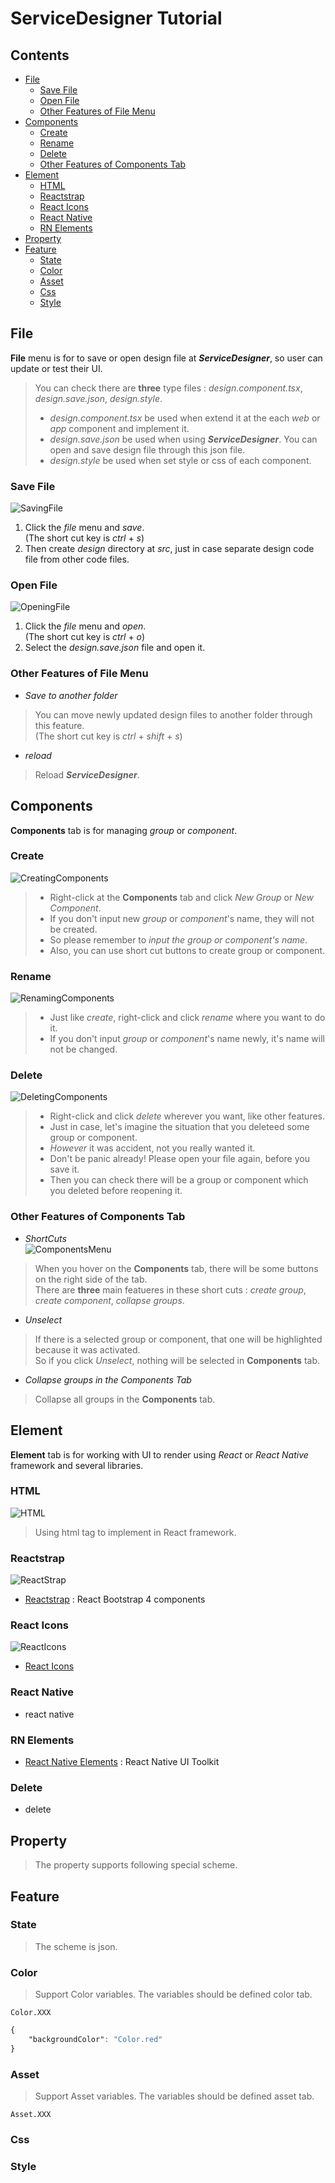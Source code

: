 <!-- TUTORIAL -->
# ServiceDesigner Tutorial
## Contents
* [File](#file)  
    * [Save File](#save-file)
    * [Open File](#open-file)
    * [Other Features of File Menu](#other-features-of-file-menu)
* [Components](#components)  
    * [Create](#create)
    * [Rename](#rename)
    * [Delete](#delete)
    * [Other Features of Components Tab](#other-features-of-components-tab)
* [Element](#element)  
    * [HTML](#html)  
    * [Reactstrap](#reactstrap)  
    * [React Icons](#react-icons)  
    * [React Native](#react-native)  
    * [RN Elements](#rn-elements)  
* [Property](#property)  
* [Feature](#feature)
    * [State](#state)
    * [Color](#color)
    * [Asset](#asset)
    * [Css](#css)
    * [Style](#style)  

## File  
**File** menu is for to save or open design file at **_ServiceDesigner_**, so user can update or test their UI.  
> You can check there are **three** type files : _design.component.tsx_, _design.save.json_, _design.style_.  
> * _design.component.tsx_ be used when extend it at the each _web_ or _app_ component and implement it.  
> * _design.save.json_ be used when using **_ServiceDesigner_**. You can open and save design file through this json file.  
> * _design.style_ be used when set style or css of each component.  

### Save File  
<!-- > Example of saving file   -->
![SavingFile](./asset/img/savingFile.gif)  

<!-- > If you haven't used **_ServiceDesigner_** before, you need to save file.   -->
<!-- > It's really simple to save file. Because there are no file to call and updat or fix. -->
1. Click the _file_ menu and _save_.  
    (The short cut key is _ctrl_ + _s_)  
1. Then create _design_ directory at _src_, just in case separate design code file from other code files.  

### Open File  
<!-- > Example of opening file   -->
<!-- (=> can be changed later / maybe to file which has more components or groups in design.save.json?)  -->
![OpeningFile](./asset/img/openingFile.gif)  

<!-- > If there is saved file, let's open it.   -->
1. Click the _file_ menu and _open_.  
    (The short cut key is _ctrl_ + _o_)
1. Select the _design.save.json_ file and open it.

### Other Features of File Menu 
* _Save to another folder_  
> You can move newly updated design files to another folder through this feature.  
> (The short cut key is _ctrl_ + _shift_ + _s_)
* _reload_
> Reload **_ServiceDesigner_**.

## Components  
**Components** tab is for managing _group_ or _component_. 

### Create  
![CreatingComponents](./asset/img/creatingComponents.gif)  

> * Right-click at the **Components** tab and click _New Group_ or _New Component_.  
> * If you don't input new _group_ or _component_'s name, they will not be created.  
> * So please remember to _input the group or component's name_.  
> * Also, you can use short cut buttons to create group or component.

### Rename  
![RenamingComponents](./asset/img/renamingComponents.gif)  

> * Just like _create_, right-click and click _rename_ where you want to do it.
> * If you don't input _group_ or _component_'s name newly, it's name will not be changed.  

### Delete  
![DeletingComponents](./asset/img/deletingComponents.gif)  

> * Right-click and click _delete_ wherever you want, like other features. 
> * Just in case, let's imagine the situation that you deleteed some group or component.
> * _However_ it was accident, not you really wanted it.
> * Don't be panic already! Please open your file again, before you save it.
> * Then you can check there will be a group or component which you deleted before reopening it.

### Other Features of Components Tab  
* _ShortCuts_  
![ComponentsMenu](./asset/img/componentsMenu.JPG)  
> When you hover on the **Components** tab, there will be some buttons on the right side of the tab.  
> There are **three** main featueres in these short cuts : _create group_, _create component_, _collapse groups_.

* _Unselect_  
> If there is a selected group or component, that one will be highlighted because it was activated.  
> So if you click _Unselect_, nothing will be selected in **Components** tab.  

* _Collapse groups in the Components Tab_
> Collapse all groups in the **Components** tab. 

## Element  
**Element** tab is for working with UI to render using _React_ or _React Native_ framework and several libraries.  

### HTML  
![HTML](./asset/img/html.gif)  

> Using html tag to implement in React framework.  


### Reactstrap  
![ReactStrap](./asset/img/reactStrap.gif)  

- [Reactstrap](https://reactstrap.github.io/) : React Bootstrap 4 components  

### React Icons  
![ReactIcons](./asset/img/reactIcons.gif)  
- [React Icons](http://react-icons.github.io/react-icons/)  

### React Native  
- react native

### RN Elements  
- [React Native Elements](https://react-native-training.github.io/react-native-elements/) : React Native UI Toolkit  

### Delete  
- delete

## Property  
> The property supports following special scheme.

## Feature

### State  
> The scheme is json.  

### Color
> Support Color variables. The variables should be defined color tab.  
```
Color.XXX
```
```css
{  
    "backgroundColor": "Color.red"  
}
```

### Asset
> Support Asset variables. The variables should be defined asset tab.
```
Asset.XXX
```
### Css

### Style


<!-- - File : Open saved 'design.save.json' file to update your project at ServiceDesigner.
- State : The scheme is json.
- Style : The Style supports following special shceme.

  Color.XXX : Support Color variables. The variables should be defined color tab.
  Asset.XXX : Support Asset variables. The variables should be defined asset tab.
  ex ) { "backgroundColor": "Color.red" }

- Property : the property supports following special shceme.

  First checkbox is if the attribute is active.
  Second checkbox is if the attribute is binded with state variable.
  Asset.XXX : Asset tab scheme. -->